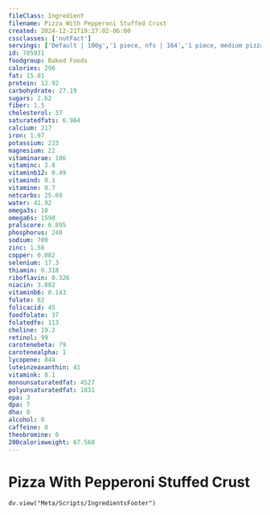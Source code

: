 ```yaml
---
fileClass: Ingredient
filename: Pizza With Pepperoni Stuffed Crust
created: 2024-12-21T19:27:02-06:00
cssclasses: ['nutFact']
servings: ['Default | 100g','1 piece, nfs | 164','1 piece, medium pizza | 110','1 piece, large pizza | 164','1 personal size pizza (5-7" diameter) | 240','1 medium pizza (11-12" diameter) | 883','1 large pizza (13-15" diameter) | 1312','1 surface inch | 9']
id: 785931
foodgroup: Baked Foods
calories: 296
fat: 15.01
protein: 12.92
carbohydrate: 27.19
sugars: 2.62
fiber: 1.5
cholesterol: 37
saturatedfats: 6.984
calcium: 217
iron: 1.97
potassium: 233
magnesium: 22
vitaminarae: 106
vitaminc: 2.8
vitaminb12: 0.49
vitamind: 0.1
vitamine: 0.7
netcarbs: 25.69
water: 41.92
omega3s: 10
omega6s: 1598
pralscore: 6.895
phosphorus: 240
sodium: 709
zinc: 1.58
copper: 0.082
selenium: 17.3
thiamin: 0.318
riboflavin: 0.326
niacin: 3.882
vitaminb6: 0.143
folate: 82
folicacid: 45
foodfolate: 37
folatedfe: 113
choline: 19.2
retinol: 99
carotenebeta: 79
carotenealpha: 1
lycopene: 844
luteinzeaxanthin: 41
vitamink: 8.1
monounsaturatedfat: 4527
polyunsaturatedfat: 1831
epa: 3
dpa: 7
dha: 0
alcohol: 0
caffeine: 0
theobromine: 0
200calorieweight: 67.568
---
```


# Pizza With Pepperoni Stuffed Crust

```dataviewjs
dv.view("Meta/Scripts/IngredientsFooter")
```